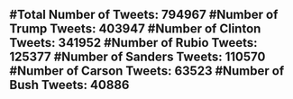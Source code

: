 #Total Number of Tweets: 794967 
#Number of Trump Tweets: 403947
#Number of Clinton Tweets: 341952
#Number of Rubio Tweets: 125377
#Number of Sanders Tweets: 110570
#Number of Carson Tweets: 63523
#Number of Bush Tweets: 40886
---

